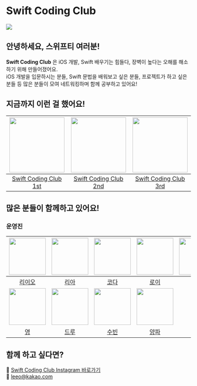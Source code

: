 <h1>Swift Coding Club</h1>
<img src="https://user-images.githubusercontent.com/16731356/205471879-92636e25-7e68-463f-9835-8fd8b15c0f18.png">

<h2>안녕하세요, 스위프티 여러분!</h2>

**Swift Coding Club** 은 iOS 개발, Swift 배우기는 힘들다, 장벽이 높다는 오해를 해소하기 위해 만들어졌어요.<br>
iOS 개발을 입문하시는 분들, Swift 문법을 배워보고 싶은 분들, 프로젝트가 하고 싶은 분들 등 많은 분들이 모여
네트워킹하며 함께 공부하고 있어요!

<h2>지금까지 이런 걸 했어요!</h2>

<img src="https://user-images.githubusercontent.com/105399791/209415618-80dce1b5-be85-4d8f-bbf3-aa9136db573f.png" width="150">|<img src="https://user-images.githubusercontent.com/105399791/209415619-25cce512-164d-450a-9471-35f2338f7d4a.png" width="150">|<img src="https://user-images.githubusercontent.com/105399791/209416711-c999989a-2cb3-407f-a37d-ffb5c3fe88e4.png" width="150">
|:---:|:---:|:---:|
|[Swift Coding Club 1st]()|[Swift Coding Club 2nd]()|[Swift Coding Club 3rd]()|

<h2>많은 분들이 함께하고 있어요!</h2>
<h3>운영진</h3>

| <img src="https://avatars.githubusercontent.com/u/12761948?v=4" width="100"> | <img src="https://avatars.githubusercontent.com/u/73650994?v=4" width="100"> | <img src="https://avatars.githubusercontent.com/u/74695165?v=4" width="100"> | <img src="https://avatars.githubusercontent.com/u/75601594?v=4" width="100"> | <img src="https://avatars.githubusercontent.com/u/109560875?v=4" width="100"> |
| :---: | :---: | :---: | :---: | :---: |
| [리이오](https://github.com/M1zz) | [리아](https://github.com/Lia316) | [코다](https://github.com/dacodaco) | [로이](https://github.com/Roy-wonji) | [햄식](https://github.com/SukHyeon) |
| <img src="https://avatars.githubusercontent.com/u/66416524?v=4" width="100"> | <img src="https://avatars.githubusercontent.com/u/105399791?v=4" width="100"> | <img src="https://avatars.githubusercontent.com/u/66006225?v=4" width="100"> | <img src="https://avatars.githubusercontent.com/u/74223206?v=4" width="100"> |
| [영](https://github.com/Dtzer0) | [드루](https://github.com/drew105) | [수빈](https://github.com/realhsb) | [양파](https://github.com/yangpa043) |

<h2>함께 하고 싶다면?</h2>

📱 [Swift Coding Club Instagram 바로가기](https://www.instagram.com/swift_coding_club_kr/)<br>
📧 [leeo@kakao.com](mailto:leeo@kakao.com)
